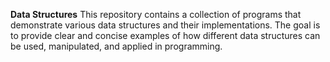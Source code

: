 **Data Structures**
This repository contains a collection of programs that demonstrate various data structures and their implementations. The goal is to provide clear and concise examples of how different data structures can be used, manipulated, and applied in programming.
